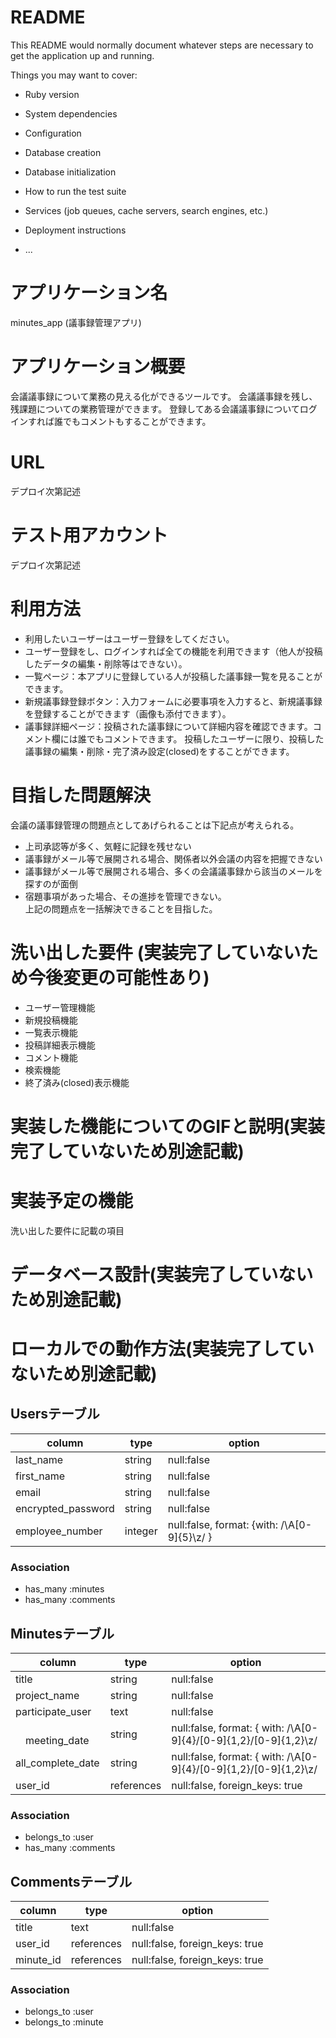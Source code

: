 # README

This README would normally document whatever steps are necessary to get the
application up and running.

Things you may want to cover:

* Ruby version

* System dependencies

* Configuration

* Database creation

* Database initialization

* How to run the test suite

* Services (job queues, cache servers, search engines, etc.)

* Deployment instructions

* ...

# アプリケーション名
minutes_app
(議事録管理アプリ)

# アプリケーション概要
会議議事録について業務の見える化ができるツールです。
会議議事録を残し、残課題についての業務管理ができます。
登録してある会議議事録についてログインすれば誰でもコメントもすることができます。

# URL
デプロイ次第記述

# テスト用アカウント
デプロイ次第記述

# 利用方法
- 利用したいユーザーはユーザー登録をしてください。
- ユーザー登録をし、ログインすれば全ての機能を利用できます（他人が投稿したデータの編集・削除等はできない）。
- 一覧ページ：本アプリに登録している人が投稿した議事録一覧を見ることができます。
- 新規議事録登録ボタン：入力フォームに必要事項を入力すると、新規議事録を登録することができます（画像も添付できます）。
- 議事録詳細ページ：投稿された議事録について詳細内容を確認できます。コメント欄には誰でもコメントできます。
  投稿したユーザーに限り、投稿した議事録の編集・削除・完了済み設定(closed)をすることができます。

# 目指した問題解決
会議の議事録管理の問題点としてあげられることは下記点が考えられる。
- 上司承認等が多く、気軽に記録を残せない
- 議事録がメール等で展開される場合、関係者以外会議の内容を把握できない
- 議事録がメール等で展開される場合、多くの会議議事録から該当のメールを探すのが面倒
- 宿題事項があった場合、その進捗を管理できない。
<br>上記の問題点を一括解決できることを目指した。

# 洗い出した要件 (実装完了していないため今後変更の可能性あり)
- ユーザー管理機能
- 新規投稿機能
- 一覧表示機能
- 投稿詳細表示機能
- コメント機能
- 検索機能
- 終了済み(closed)表示機能

# 実装した機能についてのGIFと説明(実装完了していないため別途記載)

# 実装予定の機能
洗い出した要件に記載の項目

# データベース設計(実装完了していないため別途記載)

# ローカルでの動作方法(実装完了していないため別途記載)


## Usersテーブル
|      column      |      type       |                 option                    |
| ---------------- | --------------- | ----------------------------------------- |
|    last_name     |     string      |               null:false                  |
|    first_name    |     string      |               null:false                  |
|      email       |     string      |               null:false                  |
|encrypted_password|     string      |               null:false                  |
|  employee_number |     integer     |null:false, format: {with: /\A[0-9]{5}\z/ }|
### Association
- has_many :minutes
- has_many :comments

## Minutesテーブル
|           column           |      type       |                            option                                |
| -------------------------- | --------------- | ---------------------------------------------------------------- |
|           title            |     string      |                           null:false                             |
|         project_name       |     string      |                           null:false                             |
|      participate_user      |      text       |                           null:false                             |
|    　 　meeting_date        |     string      |null:false, format: { with: /\A[0-9]{4}\/[0-9]{1,2}\/[0-9]{1,2}\z/|
|     all_complete_date      |     string      |null:false, format: { with: /\A[0-9]{4}\/[0-9]{1,2}\/[0-9]{1,2}\z/|
|          user_id           |    references   |                  null:false, foreign_keys: true                  |
### Association
- belongs_to :user
- has_many :comments

## Commentsテーブル
|           column           |      type       |                 option                    |
| -------------------------- | --------------- | ----------------------------------------- |
|           title            |      text       |               null:false                  |
|          user_id           |    references   |       null:false, foreign_keys: true      |
|         minute_id          |    references   |       null:false, foreign_keys: true      |
### Association
- belongs_to :user
- belongs_to :minute
